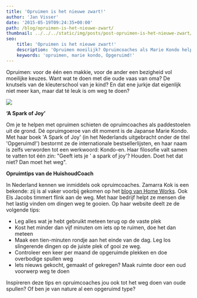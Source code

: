 ```yaml
---
title: 'Opruimen is het nieuwe zwart!'
author: 'Jan Visser'
date: '2015-05-19T09:24:35+00:00'
path: /blog/opruimen-is-het-nieuwe-zwart/
thumbnail: ../../../static/img/posts/post-opruimen-is-het-nieuwe-zwart/2much_stuff.jpg
seo:
    title: 'Opruimen is het nieuwe zwart!'
    description: 'Opruimen moeilijk? Opruimcoaches als Marie Kondo helpen je met handige tips'
    keywords: 'opruimen, marie kondo, Opgeruimd!'
---
```

Opruimen: voor de één een makkie, voor de ander een bezigheid vol moeilijke keuzes. Want wat te doen met die oude vaas van oma? De knutsels van de kleuterschool van je kind? En dat ene jurkje dat eigenlijk niet meer kan, maar dat té leuk is om weg te doen?

![](/img/posts/post-opruimen-is-het-nieuwe-zwart/2much_stuff.jpg)

**‘A Spark of Joy’**

Om je te helpen met opruimen schieten de opruimcoaches als paddestoelen uit de grond. Dé opruimgoeroe van dit moment is de Japanse Marie Kondo. Met haar boek 'A Spark of Joy' (in het Nederlands uitgebracht onder de titel 'Opgeruimd!') bestormt ze de internationale bestsellerlijsten, en haar naam is zelfs verworden tot een werkwoord: Kondo-en. Haar filosofie valt samen te vatten tot één zin: "Geeft iets je ' a spark of joy'? Houden. Doet het dat niet? Dan moet het weg".

**Opruimtips van de HuishoudCoach**

In Nederland kennen we inmiddels ook opruimcoaches. Zamarra Kok is een bekende: zij is al vaker voorbij gekomen op het [blog van Home Works](http://3zk6.mjt.lu/link/3zk6/n4j6k7gg2vz/4/VrdCJusNVcXug4peDLsWFA/aHR0cDovLzN6azYubWp0Lmx1L2xpbmsvM3prNi9uNGo2azIzNnh2ei80L0NHZng0TkRlZGZBVVoyQWxsaTd2aEEvYUhSMGNITTZMeTkzZDNjdWFHOXRaWGR2Y210ekxtNXNMMjVzTDJKc2IyY3ZOekl2ZEdsd2N5MTJZVzR0ZW1GdFlYSnlZUzFyYjJzdGRtOXZjaTFsWlc0dGMzUnlaWE56Ykc5NlpTMXJaWEp6ZEE). Ook Els Jacobs timmert flink aan de weg. Met haar bedrijf helpt ze mensen die het lastig vinden om dingen weg te gooien. Op haar website deelt ze de volgende tips:

- Leg alles wat je hebt gebruikt meteen terug op de vaste plek
- Kost het minder dan vijf minuten om iets op te ruimen, doe het dan meteen
- Maak een tien-minuten rondje aan het einde van de dag. Leg los slingerende dingen op de juiste plek of gooi ze weg.
- Controleer een keer per maand de opgeruimde plekken en doe overbodige spullen weg
- Iets nieuws gekocht, gemaakt of gekregen? Maak ruimte door een oud voorwerp weg te doen

Inspireren deze tips en opruimcoaches jou ook tot het weg doen van oude spullen? Of ben je van nature al een opgeruimd type?
